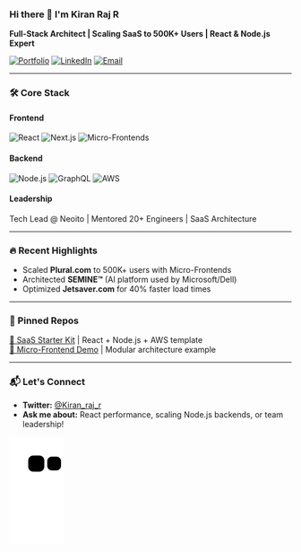### Hi there 👋 I'm Kiran Raj R
**Full-Stack Architect | Scaling SaaS to 500K+ Users | React & Node.js Expert**  

[![Portfolio](https://img.shields.io/badge/🌐_Portfolio-000000?style=flat)](https://kiranraj.dev)
[![LinkedIn](https://img.shields.io/badge/🔗_LinkedIn-0A66C2?style=flat)](https://linkedin.com/in/kiran-raj-r)
[![Email](https://img.shields.io/badge/📧_Contact-D14836?style=flat)](mailto:kiran.rr91@gmail.com)

---

### 🛠️ Core Stack  
#### **Frontend**  
![React](https://img.shields.io/badge/React-61DAFB?logo=react&logoColor=black)
![Next.js](https://img.shields.io/badge/Next.js-000000?logo=nextdotjs)
![Micro-Frontends](https://img.shields.io/badge/Micro_Frontends-5C2D91?logo=webcomponents&logoColor=white)

#### **Backend**  
![Node.js](https://img.shields.io/badge/Node.js-339933?logo=nodedotjs)
![GraphQL](https://img.shields.io/badge/GraphQL-E10098?logo=graphql)
![AWS](https://img.shields.io/badge/AWS-232F3E?logo=amazonaws)

#### **Leadership**  
Tech Lead @ Neoito | Mentored 20+ Engineers | SaaS Architecture

---

### 🔥 Recent Highlights  
- Scaled **Plural.com** to 500K+ users with Micro-Frontends  
- Architected **SEMINE™** (AI platform used by Microsoft/Dell)  
- Optimized **Jetsaver.com** for 40% faster load times  

---

### 📌 Pinned Repos  
[🔗 SaaS Starter Kit](https://github.com/your-repo) | React + Node.js + AWS template  
[🔗 Micro-Frontend Demo](https://github.com/your-repo) | Modular architecture example  

---

### 📬 Let's Connect  
- **Twitter:** [@Kiran_raj_r](https://twitter.com/Kiran_raj_r)  
- **Ask me about:** React performance, scaling Node.js backends, or team leadership!  

![Snake Animation](https://github.com/art-santos/art-santos/blob/output/github-contribution-grid-snake.svg)
